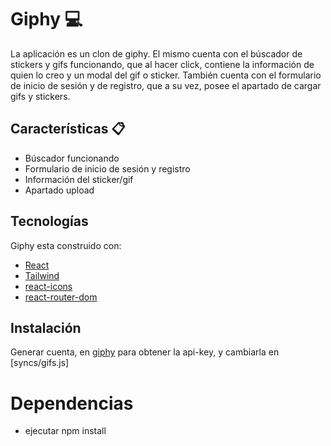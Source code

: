 # Giphy 💻 

La aplicación es un clon de giphy. El mismo cuenta con el búscador de stickers y gifs funcionando, que al hacer click, contiene la información de quien lo creo y un modal del gif o sticker.
También cuenta con el formulario de inicio de sesión y de registro, que a su vez, posee el apartado de cargar gifs y stickers.

## Características 📋

- Búscador funcionando
- Formulario de inicio de sesión y registro
- Información del sticker/gif
- Apartado upload

## Tecnologías

Giphy esta construido con:

- [React](https://es.reactjs.org/)
- [Tailwind](https://tailwindcss.com/)
- [react-icons](https://react-icons.github.io/react-icons/)
- [react-router-dom](https://reactrouter.com/en/main)

## Instalación 

Generar cuenta, en [giphy](https://developers.giphy.com/) para obtener la api-key, y cambiarla en [syncs/gifs.js]

# Dependencias

- ejecutar npm install